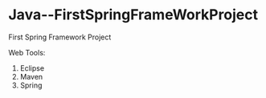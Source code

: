 # Java--FirstSpringFrameWorkProject
First Spring Framework Project

Web Tools:
1. Eclipse
2. Maven
3. Spring


